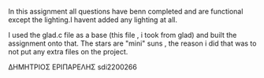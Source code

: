 In this assignment all questions have benn completed and are functional except
the lighting.I havent added any lighting at all.

I used the glad.c file as a base (this file , i took from glad) and built the assignment onto that.
The stars are "mini" suns , the reason i did that was to not put any extra files on the project.

ΔΗΜΗΤΡΙΟΣ ΕΡΙΠΑΡΕΛΗΣ sdi2200266
